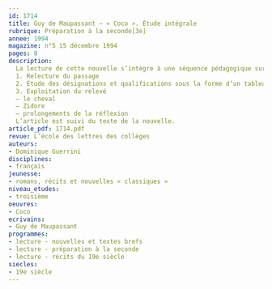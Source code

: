 ```yaml
---
id: 1714
title: Guy de Maupassant – « Coco ». Étude intégrale 
rubrique: Préparation à la seconde[3e]
annee: 1994
magazine: n°5 15 décembre 1994
pages: 8
description: 
  La lecture de cette nouvelle s’intègre à une séquence pédagogique sur les caractéristiques du récit à travers les nouvelles de Maupassant…
  1. Relecture du passage
  2. Étude des désignations et qualifications sous la forme d’un tableau
  3. Exploitation du relevé
  – le cheval
  – Zidore
  – prolongements de la réflexion
  L’article est suivi du texte de la nouvelle.
article_pdf: 1714.pdf
revue: L’école des lettres des collèges
auteurs:
- Dominique Guerrini
disciplines:
- français
jeunesse:
- romans, récits et nouvelles « classiques »
niveau_etudes:
- troisième
oeuvres:
- Coco
ecrivains:
- Guy de Maupassant
programmes:
- lecture - nouvelles et textes brefs
- lecture - préparation à la seconde
- lecture - récits du 19e siècle
siecles:
- 19e siècle
---
```

